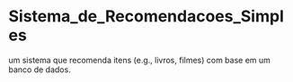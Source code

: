 # Sistema_de_Recomendacoes_Simples
 um sistema que recomenda itens (e.g., livros, filmes) com base em um banco de dados.
